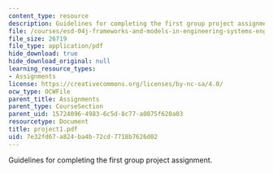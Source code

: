 ```yaml
---
content_type: resource
description: Guidelines for completing the first group project assignment.
file: /courses/esd-04j-frameworks-and-models-in-engineering-systems-engineering-system-design-spring-2007/7e32fd67a824ba4b72cd7718b7626d02_project1.pdf
file_size: 26719
file_type: application/pdf
hide_download: true
hide_download_original: null
learning_resource_types:
- Assignments
license: https://creativecommons.org/licenses/by-nc-sa/4.0/
ocw_type: OCWFile
parent_title: Assignments
parent_type: CourseSection
parent_uid: 15724096-4983-6c5d-8c77-a0075f620a03
resourcetype: Document
title: project1.pdf
uid: 7e32fd67-a824-ba4b-72cd-7718b7626d02
---
```

Guidelines for completing the first group project assignment.
